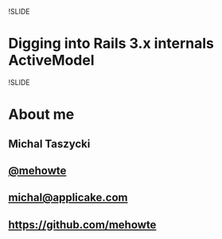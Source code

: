 !SLIDE 
# Digging into Rails 3.x internals ActiveModel

!SLIDE 
# About me

## Michal Taszycki



## [@mehowte](http://twitter.com/mehowte)

## <michal@applicake.com>

## <https://github.com/mehowte>
